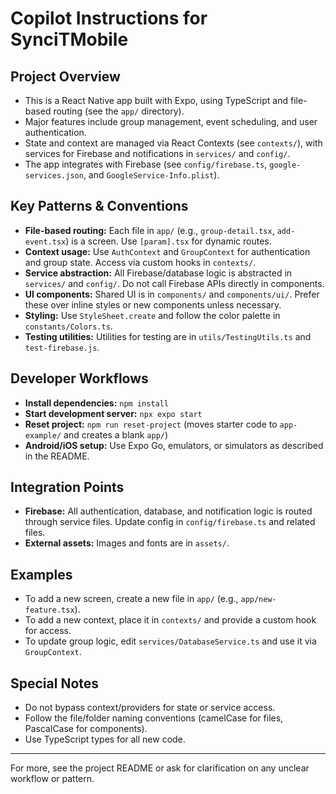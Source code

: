 # Copilot Instructions for SynciTMobile

## Project Overview
- This is a React Native app built with Expo, using TypeScript and file-based routing (see the `app/` directory).
- Major features include group management, event scheduling, and user authentication.
- State and context are managed via React Contexts (see `contexts/`), with services for Firebase and notifications in `services/` and `config/`.
- The app integrates with Firebase (see `config/firebase.ts`, `google-services.json`, and `GoogleService-Info.plist`).

## Key Patterns & Conventions
- **File-based routing:** Each file in `app/` (e.g., `group-detail.tsx`, `add-event.tsx`) is a screen. Use `[param].tsx` for dynamic routes.
- **Context usage:** Use `AuthContext` and `GroupContext` for authentication and group state. Access via custom hooks in `contexts/`.
- **Service abstraction:** All Firebase/database logic is abstracted in `services/` and `config/`. Do not call Firebase APIs directly in components.
- **UI components:** Shared UI is in `components/` and `components/ui/`. Prefer these over inline styles or new components unless necessary.
- **Styling:** Use `StyleSheet.create` and follow the color palette in `constants/Colors.ts`.
- **Testing utilities:** Utilities for testing are in `utils/TestingUtils.ts` and `test-firebase.js`.

## Developer Workflows
- **Install dependencies:** `npm install`
- **Start development server:** `npx expo start`
- **Reset project:** `npm run reset-project` (moves starter code to `app-example/` and creates a blank `app/`)
- **Android/iOS setup:** Use Expo Go, emulators, or simulators as described in the README.

## Integration Points
- **Firebase:** All authentication, database, and notification logic is routed through service files. Update config in `config/firebase.ts` and related files.
- **External assets:** Images and fonts are in `assets/`.

## Examples
- To add a new screen, create a new file in `app/` (e.g., `app/new-feature.tsx`).
- To add a new context, place it in `contexts/` and provide a custom hook for access.
- To update group logic, edit `services/DatabaseService.ts` and use it via `GroupContext`.

## Special Notes
- Do not bypass context/providers for state or service access.
- Follow the file/folder naming conventions (camelCase for files, PascalCase for components).
- Use TypeScript types for all new code.

---
For more, see the project README or ask for clarification on any unclear workflow or pattern.
